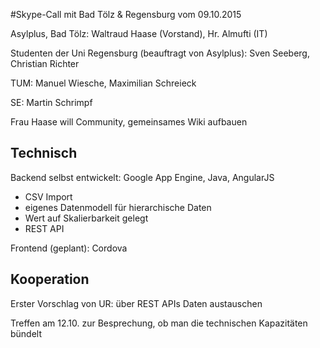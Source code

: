 
#Skype-Call mit Bad Tölz & Regensburg vom 09.10.2015

Asylplus, Bad Tölz: Waltraud Haase (Vorstand), Hr. Almufti (IT)

Studenten der Uni Regensburg (beauftragt von Asylplus): Sven Seeberg, Christian Richter

TUM: Manuel Wiesche, Maximilian Schreieck

SE: Martin Schrimpf


Frau Haase will Community, gemeinsames Wiki aufbauen

## Technisch
Backend selbst entwickelt: Google App Engine, Java, AngularJS
* CSV Import
* eigenes Datenmodell für hierarchische Daten
* Wert auf Skalierbarkeit gelegt
* REST API

Frontend (geplant): Cordova

## Kooperation
Erster Vorschlag von UR: über REST APIs Daten austauschen

Treffen am 12.10. zur Besprechung, ob man die technischen Kapazitäten bündelt
